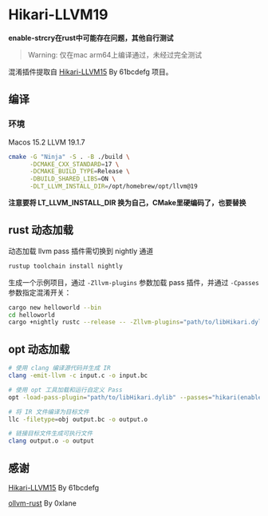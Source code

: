 # Hikari-LLVM19

**enable-strcry在rust中可能存在问题，其他自行测试**

> Warning: 仅在mac arm64上编译通过，未经过完全测试

混淆插件提取自 [Hikari-LLVM15](https://github.com/61bcdefg/Hikari-LLVM15) By 61bcdefg 项目。

## 编译

### 环境
Macos 15.2
LLVM 19.1.7

```bash
cmake -G "Ninja" -S . -B ./build \
      -DCMAKE_CXX_STANDARD=17 \
      -DCMAKE_BUILD_TYPE=Release \
      -DBUILD_SHARED_LIBS=ON \
      -DLT_LLVM_INSTALL_DIR=/opt/homebrew/opt/llvm@19
```
**注意要将 LT_LLVM_INSTALL_DIR 换为自己，CMake里硬编码了，也要替换**

## rust 动态加载

动态加载 llvm pass 插件需切换到 nightly 通道

```bash
rustup toolchain install nightly
```

生成一个示例项目，通过 `-Zllvm-plugins` 参数加载 pass 插件，并通过 `-Cpasses` 参数指定混淆开关：

```bash
cargo new helloworld --bin
cd helloworld
cargo +nightly rustc --release -- -Zllvm-plugins="path/to/libHikari.dylib" -Cpasses="hikari(enable-fco,enable-strcry)..."
```

## opt 动态加载

```bash
# 使用 clang 编译源代码并生成 IR
clang -emit-llvm -c input.c -o input.bc

# 使用 opt 工具加载和运行自定义 Pass
opt -load-pass-plugin="path/to/libHikari.dylib" --passes="hikari(enable-fco,enable-strcry)..." input.bc -o output.bc

# 将 IR 文件编译为目标文件
llc -filetype=obj output.bc -o output.o

# 链接目标文件生成可执行文件
clang output.o -o output
```

## 感谢
[Hikari-LLVM15](https://github.com/61bcdefg/Hikari-LLVM15) By 61bcdefg

[ollvm-rust](https://github.com/0xlane/ollvm-rust) By 0xlane
